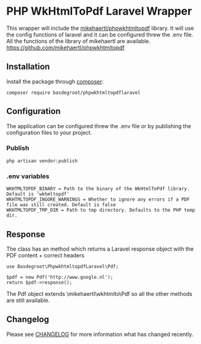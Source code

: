 # PHP WkHtmlToPdf Laravel Wrapper
This wrapper will include the [mikehaertl/phpwkhtmltopdf](https://github.com/mikehaertl/phpwkhtmltopdf) library. 
It will use the config functions of laravel and it can be configured threw the .env file. All the functions of the library of mikehaertl 
are available. https://github.com/mikehaertl/phpwkhtmltopdf

## Installation

Install the package through [composer](http://getcomposer.org):

```
composer require basdegroot/phpwkhtmltopdflaravel
``` 

## Configuration

The application can be configured threw the .env file or by publishing the configuration files to your project.

### Publish

```
php artisan vendor:publish
```

### .env variables
```
WKHTMLTOPDF_BINARY = Path to the binary of the WkHtmlToPdf library. Default is 'wkhmltopdf'
WKHTMLTOPDF_INGORE_WARNINGS = Whether to ignore any errors if a PDF file was still created. Default is false
WKHTMLTOPDF_TMP_DIR = Path to tmp directory. Defaults to the PHP temp dir.
```

## Response 
The class has an method which returns a Laravel response object with the PDF content + correct headers

```
use Basdegroot\PhpwkhtmltopdfLaravel\Pdf;

$pdf = new Pdf('http://www.google.nl');
return $pdf->response();
```

The Pdf object extends \mikehaertl\wkhtmlto\Pdf so all the other methods are still available.

## Changelog

Please see [CHANGELOG](CHANGELOG.md) for more information what has changed recently.